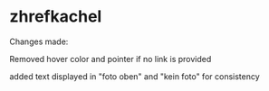 # zhrefkachel


Changes made:

Removed hover color and pointer if no link is provided 

added text displayed in "foto oben" and "kein foto" for consistency

